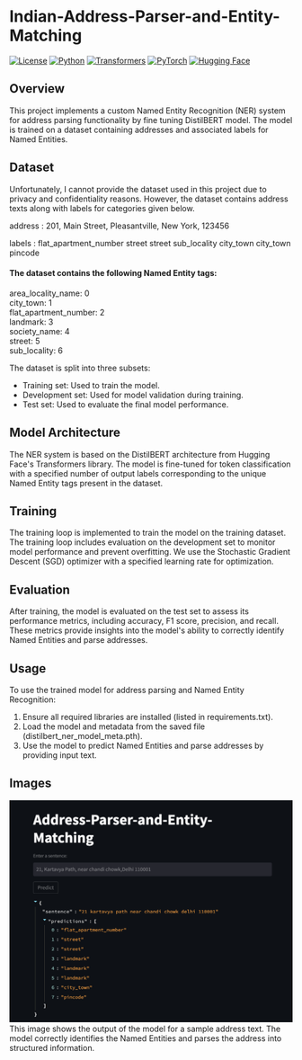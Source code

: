 # Indian-Address-Parser-and-Entity-Matching

[![License](https://img.shields.io/badge/license-MIT-blue.svg)](https://opensource.org/licenses/MIT)
[![Python](https://img.shields.io/badge/python-3.8-blue)](https://www.python.org/)
[![Transformers](https://img.shields.io/badge/transformers-4.28.1-brightgreen)](https://huggingface.co/transformers/)
[![PyTorch](https://img.shields.io/badge/pytorch-2.0.1-brightgreen)](https://pytorch.org/)
[![Hugging Face](https://img.shields.io/badge/huggingface-0.0.17-brightgreen)](https://huggingface.co/)

    


## Overview
This project implements a custom Named Entity Recognition (NER) system for address parsing functionality by fine tuning DistilBERT model. The model is trained on a dataset containing addresses and associated labels for Named Entities.

## Dataset
Unfortunately, I cannot provide the dataset used in this project due to privacy and confidentiality reasons. However, the dataset contains address texts along with labels for categories given below.

address : 201, Main Street, Pleasantville, New York, 123456

labels  : flat_apartment_number street street sub_locality city_town city_town pincode



#### The dataset contains the following Named Entity tags:

area_locality_name: 0  
city_town: 1  
flat_apartment_number: 2  
landmark: 3  
society_name: 4  
street: 5  
sub_locality: 6


The dataset is split into three subsets:

- Training set: Used to train the model.
- Development set: Used for model validation during training.
- Test set: Used to evaluate the final model performance.

## Model Architecture
The NER system is based on the DistilBERT architecture from Hugging Face's Transformers library. The model is fine-tuned for token classification with a specified number of output labels corresponding to the unique Named Entity tags present in the dataset.

## Training
The training loop is implemented to train the model on the training dataset. The training loop includes evaluation on the development set to monitor model performance and prevent overfitting. We use the Stochastic Gradient Descent (SGD) optimizer with a specified learning rate for optimization.

## Evaluation
After training, the model is evaluated on the test set to assess its performance metrics, including accuracy, F1 score, precision, and recall. These metrics provide insights into the model's ability to correctly identify Named Entities and parse addresses.

## Usage
To use the trained model for address parsing and Named Entity Recognition:

1. Ensure all required libraries are installed (listed in requirements.txt).
2. Load the model and metadata from the saved file (distilbert_ner_model_meta.pth).
3. Use the model to predict Named Entities and parse addresses by providing input text.

## Images

![Stream lit](README_images/st_img.png)
This image shows the output of the model for a sample address text. The model correctly identifies the Named Entities and parses the address into structured information.
